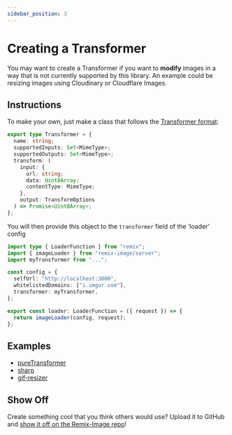 ```yaml
---
sidebar_position: 3
---
```


# Creating a Transformer

You may want to create a Transformer if you want to **modify** images in a way that is not currently supported by this library.
An example could be resizing images using Cloudinary or Cloudflare Images.

## Instructions

To make your own, just make a class that follows the [Transformer format](https://github.com/Josh-McFarlin/remix-image/blob/master/src/types/transformer.ts):
```typescript
export type Transformer = {
  name: string;
  supportedInputs: Set<MimeType>;
  supportedOutputs: Set<MimeType>;
  transform: (
    input: {
      url: string;
      data: Uint8Array;
      contentType: MimeType;
    },
    output: TransformOptions
  ) => Promise<Uint8Array>;
};
```

You will then provide this object to the `transformer` field of the ‘loader’ config
```typescript jsx
import type { LoaderFunction } from "remix";
import { imageLoader } from "remix-image/server";
import myTransformer from "...";

const config = {
  selfUrl: "http://localhost:3000",
  whitelistedDomains: ["i.imgur.com"],
  transformer: myTransformer,
};

export const loader: LoaderFunction = ({ request }) => {
  return imageLoader(config, request);
};
```

## Examples

* [pureTransformer](https://github.com/Josh-McFarlin/remix-image/tree/master/src/server/transformers/pureTransformer)
* [sharp](https://github.com/Josh-McFarlin/remix-image/tree/master/examples/sharp/sharpTransformer)
* [gif-resizer](https://github.com/Josh-McFarlin/remix-image/tree/master/examples/gif-resizer/gifTransformer)

## Show Off

Create something cool that you think others would use? Upload it to GitHub and [show it off on the Remix-Image repo](https://github.com/Josh-McFarlin/remix-image/discussions/3)!
